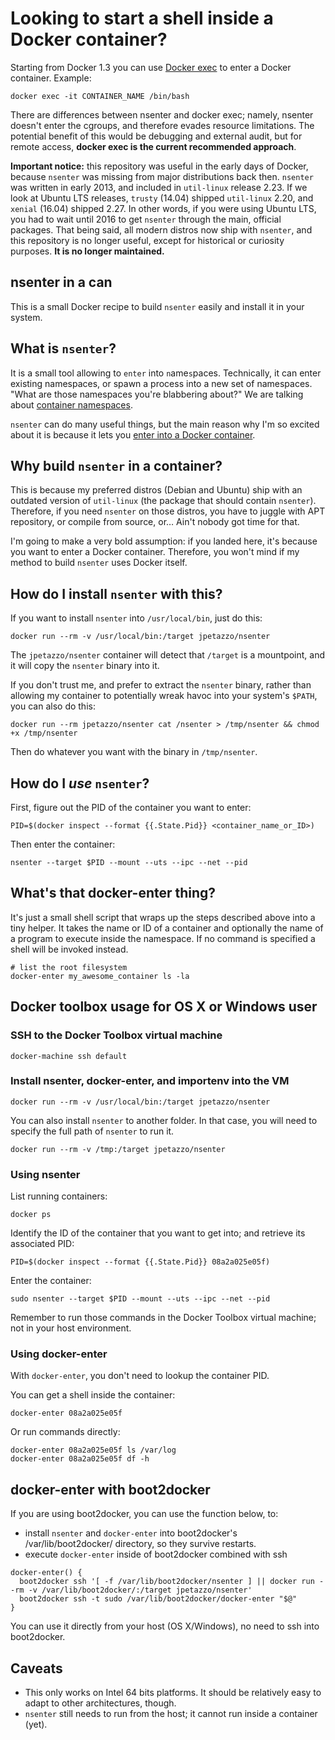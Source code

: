 # Looking to start a shell inside a Docker container?

Starting from Docker 1.3 you can use [Docker exec](https://docs.docker.com/reference/commandline/cli/#exec) to enter a Docker container. Example:

    docker exec -it CONTAINER_NAME /bin/bash

There are differences between nsenter and docker exec; namely, nsenter doesn't enter the cgroups, and therefore evades resource limitations. The potential benefit of this would be debugging and external audit, but  for remote access, **docker exec is the current recommended approach**.

**Important notice:** this repository was useful in the early days of Docker, because `nsenter` was missing from major distributions back then. `nsenter` was written in early 2013, and included in `util-linux` release 2.23. If we look at Ubuntu LTS releases, `trusty` (14.04) shipped `util-linux` 2.20, and `xenial` (16.04) shipped 2.27. In other words, if you were using Ubuntu LTS, you had to wait until 2016 to get `nsenter` through the main, official packages. That being said, all modern distros now ship with `nsenter`, and this repository is no longer useful, except for historical or curiosity purposes. **It is no longer maintained.**


## nsenter in a can

This is a small Docker recipe to build `nsenter` easily and install it in your
system.


## What is `nsenter`?

It is a small tool allowing to `enter` into `n`ame`s`paces. Technically,
it can enter existing namespaces, or spawn a process into a new set of
namespaces. "What are those namespaces you're blabbering about?"
We are talking about [container namespaces].

`nsenter` can do many useful things, but the main reason why I'm so
excited about it is because it lets you [enter into a Docker container].


## Why build `nsenter` in a container?

This is because my preferred distros (Debian and Ubuntu) ship with an
outdated version of `util-linux` (the package that should contain `nsenter`).
Therefore, if you need `nsenter` on those distros, you have to juggle with
APT repository, or compile from source, or… Ain't nobody got time for that.

I'm going to make a very bold assumption: if you landed here, it's because
you want to enter a Docker container. Therefore, you won't mind if my
method to build `nsenter` uses Docker itself.


## How do I install `nsenter` with this?

If you want to install `nsenter` into `/usr/local/bin`, just do this:

    docker run --rm -v /usr/local/bin:/target jpetazzo/nsenter

The `jpetazzo/nsenter` container will detect that `/target` is a
mountpoint, and it will copy the `nsenter` binary into it.

If you don't trust me, and prefer to extract the `nsenter` binary,
rather than allowing my container to potentially wreak havoc into
your system's `$PATH`, you can also do this:

    docker run --rm jpetazzo/nsenter cat /nsenter > /tmp/nsenter && chmod +x /tmp/nsenter

Then do whatever you want with the binary in `/tmp/nsenter`.


##  How do I *use* `nsenter`?

First, figure out the PID of the container you want to enter:

    PID=$(docker inspect --format {{.State.Pid}} <container_name_or_ID>)

Then enter the container:

    nsenter --target $PID --mount --uts --ipc --net --pid


## What's that docker-enter thing?

It's just a small shell script that wraps up the steps described above into
a tiny helper. It takes the name or ID of a container and optionally the name
of a program to execute inside the namespace. If no command is specified a
shell will be invoked instead.

    # list the root filesystem
    docker-enter my_awesome_container ls -la


## Docker toolbox usage for OS X or Windows user


### SSH to the Docker Toolbox virtual machine

    docker-machine ssh default


### Install nsenter, docker-enter, and importenv into the VM

    docker run --rm -v /usr/local/bin:/target jpetazzo/nsenter

You can also install `nsenter` to another folder. In that case, you will
need to specify the full path of `nsenter` to run it.

    docker run --rm -v /tmp:/target jpetazzo/nsenter


### Using nsenter

List running containers:

    docker ps

Identify the ID of the container that you want to get into; and retrieve
its associated PID:

    PID=$(docker inspect --format {{.State.Pid}} 08a2a025e05f)

Enter the container:

    sudo nsenter --target $PID --mount --uts --ipc --net --pid

Remember to run those commands in the Docker Toolbox virtual machine; not
in your host environment.


### Using docker-enter

With `docker-enter`, you don't need to lookup the container PID.

You can get a shell inside the container:

    docker-enter 08a2a025e05f

Or run commands directly:

    docker-enter 08a2a025e05f ls /var/log
    docker-enter 08a2a025e05f df -h


## docker-enter with boot2docker

If you are using boot2docker, you can use the function below, to:

- install `nsenter` and `docker-enter` into boot2docker's /var/lib/boot2docker/ directory,
  so they survive restarts.
- execute `docker-enter` inside of boot2docker combined with ssh

```
docker-enter() {
  boot2docker ssh '[ -f /var/lib/boot2docker/nsenter ] || docker run --rm -v /var/lib/boot2docker/:/target jpetazzo/nsenter'
  boot2docker ssh -t sudo /var/lib/boot2docker/docker-enter "$@"
}
```

You can use it directly from your host (OS X/Windows), no need to ssh into boot2docker.


## Caveats

- This only works on Intel 64 bits platforms. It should be relatively
  easy to adapt to other architectures, though.
- `nsenter` still needs to run from the host; it cannot run inside a
  container (yet).


[container namespaces]: https://www.youtube.com/watch?v=sK5i-N34im8
[enter into a Docker container]: http://jpetazzo.github.io/2014/03/23/lxc-attach-nsinit-nsenter-docker-0-9/
[Debugging a Docker container]: http://blog.loof.fr/2014/06/debugging-docker-container.html
[Nicolas De Loof]: https://twitter.com/ndeloof
